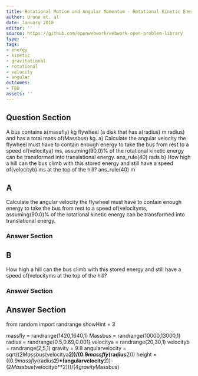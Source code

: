 ```yaml
---
title: Rotational Motion and Angular Momentum - Rotational Kinetic Energy
author: Urone et. al
date: January 2018
editor: ''
source: https://github.com/openwebwork/webwork-open-problem-library
type: ''
tags:
- energy
- kinetic
- gravitational
- rotational
- velocity
- angular
outcomes:
- TBD
assets: ''
---
```


## Question Section 

A bus contains a(massfly) kg flywheel (a disk that has a(radius) m radius) and has a total mass of(Massbus) kg. 
a) Calculate the angular velocity the flywheel must have to contain enough energy to take the bus from rest to a speed of(velocitya) ms, assuming(90.0)% of the rotational kinetic energy can be transformed into translational energy. 
ans_rule(40) rads
b) How high a hill can the bus climb with this stored energy and still have a speed of(velocityb) ms at the top of the hill?
ans_rule(40) m

## A
Calculate the angular velocity the flywheel must have to contain enough energy to take the bus from rest to a speed of(velocityms, assuming(90.0)% of the rotational kinetic energy can be transformed into translational energy. 
### Answer Section
## B
How high a hill can the bus climb with this stored energy and still have a speed of(velocityms at the top of the hill?
### Answer Section


## Answer Section

from random import randrange
showHint = 3

massfly = randrange(1420,1640,1)
Massbus = randrange(10000,13000,1)
radius = randrange(0.5,0.69,0.001)
velocitya = randrange(20,30,1)
velocityb = randrange(2,5,1)
gravity = 9.8
angularvelocity = sqrt((2*Massbus*(velocitya**2))/(0.9*massfly*(radius**2)))
height = ((0.9*massfly*(radius**2)*(angularvelocity**2))-(2*Massbus*(velocityb**2)))/(4*gravity*Massbus)
